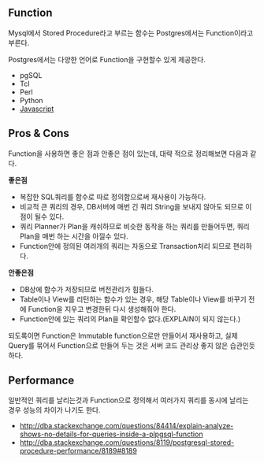 Function
--------
Mysql에서 Stored Procedure라고 부르는 함수는 Postgres에서는 Function이라고 부른다.

Postgres에서는 다양한 언어로 Function을 구현할수 있게 제공한다.

 - pgSQL
 - Tcl
 - Perl
 - Python
 - [Javascript](https://github.com/plv8/plv8)

## Pros & Cons
Function을 사용하면 좋은 점과 안좋은 점이 있는데, 대략 적으로 정리해보면 다음과 같다.

**좋은점**
 - 복잡한 SQL쿼리를 함수로 따로 정의함으로써 재사용이 가능하다.
 - 비교적 큰 쿼리의 경우, DB서버에 매번 긴 쿼리 String을 보내지 않아도 되므로 이점이 될수 있다.
 - 쿼리 Planner가 Plan을 캐쉬하므로 비슷한 동작을 하는 쿼리를 만들어두면, 쿼리 Plan을 매번 하는 시간을 아낄수 있다.
 - Function안에 정의된 여러개의 쿼리는 자동으로 Transaction처리 되므로 편리하다.

**안좋은점**
 - DB상에 함수가 저장되므로 버전관리가 힘들다.
 - Table이나 View를 리턴하는 함수가 있는 경우, 해당 Table이나 View를 바꾸기 전에 Function을 지우고 변경한뒤 다시 생성해줘야 한다.
 - Function안에 있는 쿼리의 Plan을 확인할수 없다.(EXPLAIN이 되지 않는다.)

되도록이면 Function은 Immutable function으로만 만들어서 재사용하고, 실제 Query를 묶어서 Function으로 만들어 두는 것은 
서버 코드 관리상 좋지 않은 습관인듯하다.


## Performance
일반적인 쿼리를 날리는것과 Function으로 정의해서 여러가지 쿼리를 동시에 날리는 경우 성능의 차이가 나기도 한다.

- http://dba.stackexchange.com/questions/84414/explain-analyze-shows-no-details-for-queries-inside-a-plpgsql-function
- http://dba.stackexchange.com/questions/8119/postgresql-stored-procedure-performance/8189#8189
